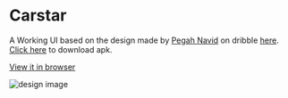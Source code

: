 # Carstar

A Working UI based on the design made by [Pegah Navid](https://dribbble.com/Pegahnavid) on dribble [here](https://dribbble.com/shots/9190587-Carstar).  
[Click here](https://github.com/masterashu/carstar_flutter_ui/releases/download/v1.0/carstar-v1.0.apk) to download apk.

[View it in browser](https://masterashu.github.io/carstar_flutter_ui/)

![design image](https://cdn.dribbble.com/users/3839017/screenshots/9190587/media/96d3b30c5c7229f28ee21000ffdb2c37.png)

